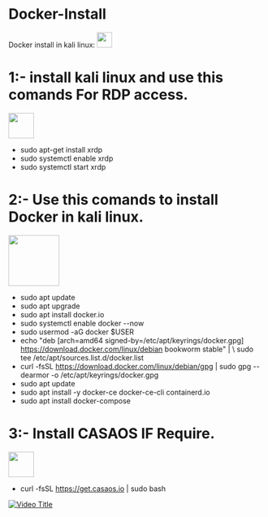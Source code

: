 # Docker-Install
Docker install in kali linux:
<img src="https://upload.wikimedia.org/wikipedia/commons/thumb/2/2b/Kali-dragon-icon.svg/2048px-Kali-dragon-icon.svg.png" width="30">


# **1:- install kali linux and use this comands For RDP access.**
<img src="https://yoolk.ninja/wp-content/uploads/2020/06/Apps-Ms-Remote-Desktop-1024x1024.png" width="50">

  -  sudo apt-get install xrdp
  -  sudo systemctl enable xrdp
  -  sudo systemctl start xrdp
 
# **2:- Use this comands to install Docker in kali linux.**
<img src="https://upload.wikimedia.org/wikipedia/commons/thumb/4/4e/Docker_%28container_engine%29_logo.svg/2560px-Docker_%28container_engine%29_logo.svg.png" width="100">

 - sudo apt update
 - sudo apt upgrade
 - sudo apt install docker.io
 - sudo systemctl enable docker --now
 - sudo usermod -aG docker $USER
 - echo "deb [arch=amd64 signed-by=/etc/apt/keyrings/docker.gpg] https://download.docker.com/linux/debian bookworm stable" | \ sudo tee /etc/apt/sources.list.d/docker.list
 - curl -fsSL https://download.docker.com/linux/debian/gpg | sudo gpg --dearmor -o /etc/apt/keyrings/docker.gpg
 - sudo apt update
 - sudo apt install -y docker-ce docker-ce-cli containerd.io
 - sudo apt install docker-compose



# **3:- Install CASAOS IF Require.**
<img src="https://wiki.casaos.io/_assets/casaos-no-text.svg" width="50">

 - curl -fsSL https://get.casaos.io | sudo bash


[![Video Title](https://img.youtube.com/vi/WZFIo4yj17c/0.jpg)](https://www.youtube.com/watch?v=WZFIo4yj17c)
